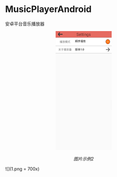# MusicPlayerAndroid
安卓平台音乐播放器
<p align="center">
	<img src=1.png alt="Sample"  width="180" height="380">
	<p align="center">
		<em>图片示例2</em>
	</p>
</p>

![](1.png = 700x)
